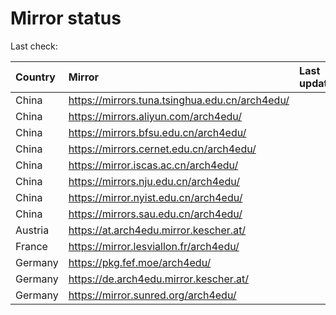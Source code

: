<script src="./time.js"></script>
# Mirror status
Last check: <script type="text/javascript">localize(1742714384.7009785);</script>

|Country|Mirror|Last update|
|:------|:-----|:----------|
|China|https://mirrors.tuna.tsinghua.edu.cn/arch4edu/|<script type="text/javascript">localize(1742711977);</script>|
|China|https://mirrors.aliyun.com/arch4edu/|<script type="text/javascript">localize(1742668756);</script>|
|China|https://mirrors.bfsu.edu.cn/arch4edu/|<script type="text/javascript">localize(1742668756);</script>|
|China|https://mirrors.cernet.edu.cn/arch4edu/|<script type="text/javascript">localize(1742668756);</script>|
|China|https://mirror.iscas.ac.cn/arch4edu/|<script type="text/javascript">localize(1742668756);</script>|
|China|https://mirrors.nju.edu.cn/arch4edu/|<script type="text/javascript">localize(1742625786);</script>|
|China|https://mirror.nyist.edu.cn/arch4edu/|<script type="text/javascript">localize(1742668756);</script>|
|China|https://mirrors.sau.edu.cn/arch4edu/|<script type="text/javascript">localize(1731653531);</script>|
|Austria|https://at.arch4edu.mirror.kescher.at/|<script type="text/javascript">localize(1742668756);</script>|
|France|https://mirror.lesviallon.fr/arch4edu/|<script type="text/javascript">localize(1742668756);</script>|
|Germany|https://pkg.fef.moe/arch4edu/|<script type="text/javascript">localize(1742668756);</script>|
|Germany|https://de.arch4edu.mirror.kescher.at/|<script type="text/javascript">localize(1742668756);</script>|
|Germany|https://mirror.sunred.org/arch4edu/|<script type="text/javascript">localize(1742668756);</script>|

<script src="./tablefilter/tablefilter.js"></script>
<script src="./table.js"></script>